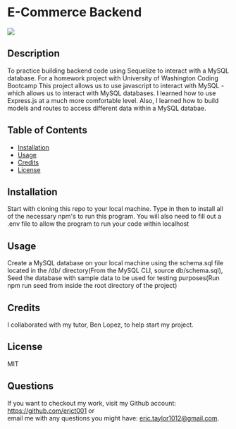 # E-Commerce Backend

<a href="https://img.shields.io/badge/License-MIT-brightgreen"><img src="https://img.shields.io/badge/License-MIT-brightgreen"></a>

## Description
To practice building backend code using Sequelize to interact with a MySQL database.
For a homework project with University of Washington Coding Bootcamp
This project allows us to use javascript to interact with MySQL - which allows us to interact with MySQL databases.
I learned how to use Express.js at a much more comfortable level. Also, I learned how to build models and routes to access different data within a MySQL databae.

## Table of Contents
* [Installation](#Installation)
* [Usage](#Usage)
* [Credits](#Credits)
* [License](#License)

## Installation
Start with cloning this repo to your local machine.
Type in <npm init> then <npm i> to install all of the necessary npm's to run this program. 
You will also need to fill out a .env file to allow the program to run your code within localhost


## Usage
Create a MySQL database on your local machine using the schema.sql file located in the /db/ directory(From the MySQL CLI, source db/schema.sql), Seed the database with sample data to be used for testing purposes(Run npm run seed from inside the root directory of the project)

## Credits
I collaborated with my tutor, Ben Lopez, to help start my project. 

## License
MIT

## Questions
If you want to checkout my work, visit my Github account: https://github.com/erict001 or <br>
email me with any questions you might have: eric.taylor1012@gmail.com.
